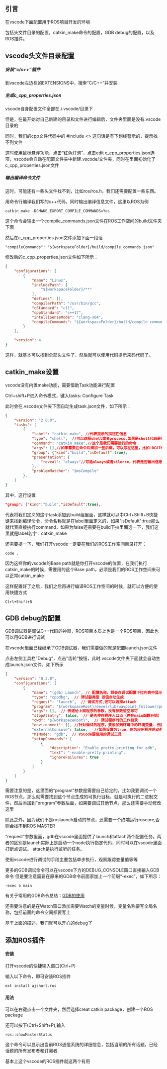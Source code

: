 ## 引言
在vscode下面配置用于ROS项目开发的环境

包括头文件目录的配置，catkin_make命令的配置，GDB debug的配置，以及ROS插件。


## vscode头文件目录配置

##### 安装“c/c++”插件
到vscode左边栏的EXTENSIONS中，搜索“C/C++”并安装

##### 生成c_cpp_properties.json
vscode自身配置文件全部在./.vscode/目录下

但是，在最开始对自己新建的目录和文件进行编辑后，文件夹里面是没有.vscode目录的

同时，我们的cpp文件代码中的 #include <> 这句话是有下划线警示的，提示找不到文件

这时使用鼠标悬浮功能，点击“红色灯泡”，点击edit c_cpp_properties.json选项，vscode会自动在配置文件夹中新建.vscode/文件夹，同时在里面初始化了c_cpp_properties.json文件

##### 输出编译命令文件
这时，可能还有一些头文件找不到，比如ros/ros.h，我们还需要配置一些东西。

用命令行编译我们写的c++代码，同时输出编译信息文件，这里以ROS为例
```
catkin_make -DCMAKE_EXPORT_COMPILE_COMMANDS=Yes
```
这个命令会输出一个compile_commands.json文件在ROS工作空间的build文件夹下面

然后在c_cpp_properties.json文件添加下面一段话
```
"compileCommands": "${workspaceFolder}/build/compile_commands.json"
```
修改后的c_cpp_properties.json文件如下所示：
```json
{
    "configurations": [
        {
            "name": "Linux",
            "includePath": [
                "${workspaceFolder}/**"
            ],
            "defines": [],
            "compilerPath": "/usr/bin/gcc",
            "cStandard": "c11",
            "cppStandard": "c++17",
            "intelliSenseMode": "clang-x64",
            "compileCommands": "${workspaceFolder}/build/compile_commands.json"
        }
    ],

    "version": 4
}
```
这样，就基本可以找到全部头文件了，然后就可以使用代码提示来码代码了。

## catkin_make设置
vscode没有内置make功能，需要借助Task功能进行配置

Ctrl+shift+P进入命令模式，键入tasks: Configure Task

此时会在.vscode文件夹下面自动生成task.json文件，如下所示：
```json
{
    "version": "2.0.0",
    "tasks": [
        {
            "label": "catkin_make", //代表提示的描述性信息
            "type": "shell",  //可以选择shell或者process,如果是shell代码是在shell里面运行一个命令，如果是process代表作为一个进程来运行
            "command": "catkin_make",//这个是我们需要运行的命令
            "args": [],//如果需要在命令后面加一些后缀，可以写在这里，比如-DCATKIN_WHITELIST_PACKAGES=“pac1;pac2”
            "group": {"kind":"build","isDefault":true},
            "presentation": {
                "reveal": "always"//可选always或者silence，代表是否输出信息
            },
            "problemMatcher": "$msCompile"
        },
    ]
}
```
其中，这行设置
```json
"group": {"kind":"build","isDefault":true},
```
代表将我们定义的这个task添加到build组里面，这样就可以中Ctrl+Shift+B快捷键来找到编译命令，命令名称就是在label里面定义的，如果"isDefault":true那么就代表直接执行command，如果为false还需要在build下拉里面选一下，我们这里就是label名字：catkin_make

还需要提一下，我们打开vscode一定要在我们的ROS工作空间目录打开：
```
code .
```
因为这样你的vscode的Base path就是你打开vscode的位置，在我们执行catkin_make的时候，需要用的这个Base path，必须是我们的ROS工作空间来可以正常catkin_make

这样配置好了之后，我们之后再进行编译ROS工作空间的时候，就可以方便的使用快捷方式
```
Ctrl+Shift+B
```

## GDB debug的配置
GDB调试器是调试C++代码的神器，ROS项目本质上也是一个ROS项目，因此也可以用GDB进行调试

在vscode里面已经继承了GDB调试器，我们需要做的就是配置launch.json文件

点击左侧工具栏”Debug“，点击”齿轮“按钮，此时.vscode文件夹下面就会自动生成launch.json文件，如下所示
```json
{
    "version": "0.2.0",
    "configurations": [
        {
            "name": "(gdb) Launch", // 配置名称，将会在调试配置下拉列表中显示
            "type": "cppdbg",  // 调试器类型 该值自动生成
            "request": "launch",  // 调试方式,还可以选择attach
            "program": "${workspaceRoot}/devel/lib/waypoint_follower/pure_persuit", //要调试的程序（完整路径，支持相对路径）
            "args": [],  // 传递给上面程序的参数，没有参数留空即可
            "stopAtEntry": false,  // 是否停在程序入口点（停在main函数开始）
            "cwd": "${workspaceRoot}",  // 调试程序时的工作目录
            "environment": [], //针对调试的程序，要添加到环境中的环境变量. 例如: [ { "name": "squid", "value": "clam" } ]
            "externalConsole": false,   //如果设置为true，则为应用程序启动外部控制台。 如果为false，则不会启动控制台，并使用VS Code的内置调试控制台。
            "MIMode": "gdb",  // VSCode要使用的调试工具
            "setupCommands": [
                {
                    "description": "Enable pretty-printing for gdb",
                    "text": "-enable-pretty-printing",
                    "ignoreFailures": true
                }
            ]
        }
    ]
}
```
需要注意的是，这里面的“program”参数是需要自己给定的，比如我要调试一个ROS节点，那么就需要找到这个节点生成的可执行目标，就是可执行的二进制文件，然后添加到“program”参数后面，如果要调试其他节点，那么还需要手动修改这里

除此之外，因为我们不是roslaunch启动的节点，还需要一个终端运行roscore,否则会找不到ROS MASTER

"request"参数里面，gdb在vscode里面提供了launch和attach两个配置任务。两者的区别是launch实际上是启动一个node执行指定代码，同时可以在vscode里面打断点调试。 attach是执行监听的任务。

使用vscode进行调试的手段主要包括单步执行，观察跟踪变量值等等

更多的GDB调试命令可以在vscode下方的DEBUG_CONSOLE窗口直接输入GDB命令 但是要注意需要在原来的GDB命令前面家加上一个前缀“-exec”，如下所示：
```
-exec b main
```
有关于常用的GDB命令总结：[GDB的使用](how-to-use-GDB-in-ROS.md)

还需要注意的是在Watch窗口添加需要Watch的变量时候，变量名称要写全局名称，包括前面的命令空间都要写上

基于上面的描述，我们就可以开心的debug了

## 添加ROS插件
#### 安装

打开vscode的快捷输入窗口(Ctrl+P)

输入以下命令，即可安装ROS插件
```
ext install ajshort.ros
```
#### 用法
可以在右键点击一个文件夹，然后选择creat catkin package，创建一个ROS package

还可以按下(Ctrl+Shift+P),输入
```
ros::showMasterStatus
```
这个命令可以显示出当前ROS通信系统的详细信息，包括当前的所有话题，已经话题的所有发布者和订阅者

基本上这个vscode的ROS插件就这两个有用
